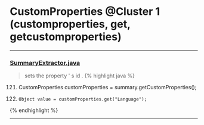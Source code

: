 # CustomProperties @Cluster 1 (customproperties, get, getcustomproperties)

***

### [SummaryExtractor.java](https://searchcode.com/codesearch/view/111785558/)
> sets the property ' s id . 
{% highlight java %}
121. CustomProperties customProperties = summary.getCustomProperties();
123.     Object value = customProperties.get("Language");
{% endhighlight %}

***

